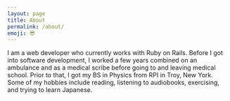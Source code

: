 ```yaml
---
layout: page
title: About
permalink: /about/
emoji: 😎
---
```


I am a web developer who currently works with Ruby on Rails. Before I got into software development, I worked a few years combined on an ambulance and as a medical scribe before going to and leaving medical school. Prior to that, I got my BS in Physics from RPI in Troy, New York. Some of my hobbies include reading, listening to audiobooks, exercising, and trying to learn Japanese.